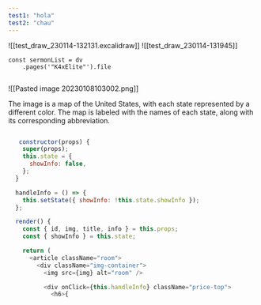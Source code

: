 ```yaml
---
test1: "hola"
test2: "chau"
---
```

![[test_draw_230114-132131.excalidraw]]
![[test_draw_230114-131945]]
``` dataviewjs
const sermonList = dv
	.pages('"K4xElite"').file
	

```


![[Pasted image 20230108103002.png]]

 The image is a map of the United States, with each state represented by a different color. The map is labeled with the names of each state, along with its corresponding abbreviation.

```javascript

   constructor(props) {
    super(props);
    this.state = {
      showInfo: false,
    };
  }

  handleInfo = () => {
    this.setState({ showInfo: !this.state.showInfo });
  };

  render() {
    const { id, img, title, info } = this.props;
    const { showInfo } = this.state;

    return (
      <article className="room">
        <div className="img-container">
          <img src={img} alt="room" />

          <div onClick={this.handleInfo} className="price-top">
            <h6>{
```
